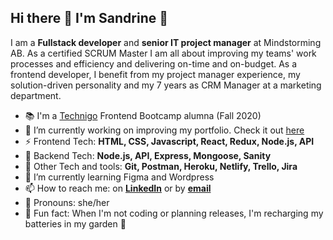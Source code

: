 ## Hi there 👋 I'm Sandrine 🌟

I am a __Fullstack developer__ and __senior IT project manager__ at Mindstorming AB.
As a certified SCRUM Master I am all about improving my teams' work processes and efficiency and delivering on-time and on-budget.
As a frontend developer, I benefit from my project manager experience, my solution-driven personality and my 7 years as CRM Manager at a marketing department.

- 📚 I'm a [Technigo](https://www.technigo.io/) Frontend Bootcamp alumna (Fall 2020) 
- 🧾 I’m currently working on improving my portfolio. Check it out [here](https://www.mindstorming.se)
- ⚡ Frontend Tech: __HTML, CSS, Javascript, React, Redux, Node.js, API__
- 🔨 Backend Tech: __Node.js, API, Express, Mongoose, Sanity__
- 🔧 Other Tech and tools: __Git, Postman, Heroku, Netlify, Trello, Jira__
- 🌱 I’m currently learning Figma and Wordpress
- 📫 How to reach me: on [__LinkedIn__](https://www.linkedin.com/in/sandrine-elander-10498b4/) or by [__email__](mailto:techstorming@mindstorming.se)
- 👩 Pronouns: she/her
- 🌼 Fun fact: When I'm not coding or planning releases, I'm recharging my batteries in my garden 🏡 

<!--
**MindstormingAB/MindstormingAB** is a ✨ _special_ ✨ repository because its `README.md` (this file) appears on your GitHub profile.

Here are some ideas to get you started:

- 🔭 I’m currently working on ...
- 🌱 I’m currently learning ...
- 👯 I’m looking to collaborate on ...
- 🤔 I’m looking for help with ...
- 💬 Ask me about ...
- 📫 How to reach me: ...
- 😄 Pronouns: ...
- ⚡ Fun fact: ...
-->
